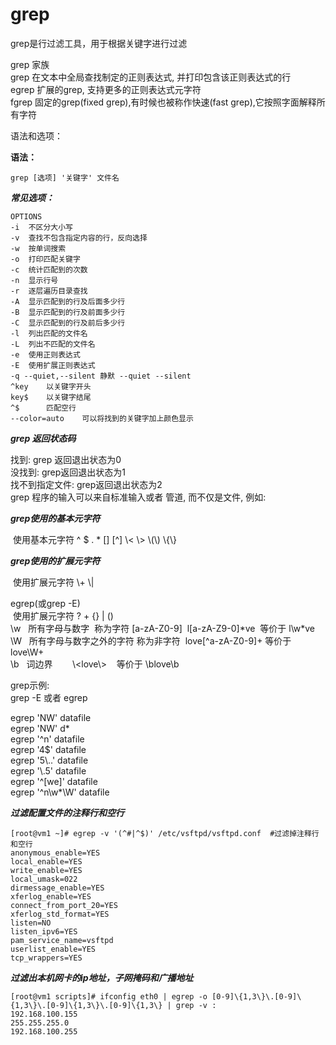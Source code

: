 # grep
grep是行过滤工具，用于根据关键字进行过滤

grep 家族  
grep 在文本中全局查找制定的正则表达式, 并打印包含该正则表达式的行  
egrep 扩展的grep, 支持更多的正则表达式元字符  
fgrep  固定的grep(fixed grep),有时候也被称作快速(fast grep),它按照字面解释所有字符  

语法和选项：

**语法：**

```
grep [选项] '关键字'	文件名
```

***常见选项：***

```
OPTIONS
-i	不区分大小写
-v	查找不包含指定内容的行，反向选择
-w	按单词搜索
-o	打印匹配关键字
-c	统计匹配到的次数
-n	显示行号
-r	逐层遍历目录查找
-A	显示匹配到的行及后面多少行
-B	显示匹配到的行及前面多少行
-C	显示匹配到的行及前后多少行
-l	列出匹配的文件名
-L	列出不匹配的文件名
-e	使用正则表达式
-E	使用扩展正则表达式
-q --quiet,--silent 静默 --quiet --silent  
^key	以关键字开头
key$	以关键字结尾
^$		匹配空行
--color=auto	可以将找到的关键字加上颜色显示
```

***grep 返回状态码***

找到: 	grep 返回退出状态为0  
没找到:	grep返回退出状态为1  
找不到指定文件:	grep返回退出状态为2  
grep 程序的输入可以来自标准输入或者 管道, 而不仅是文件, 例如:

***grep使用的基本元字符*** 

 使用基本元字符 ^ $ . \* \[\] \[^\] \\< \\> \\(\\) \\{\\}  

***grep使用的扩展元字符*** 

 使用扩展元字符 \\+ \\|  

egrep(或grep -E)  
 使用扩展元字符 ? + {} | ()  
\\w   所有字母与数字  称为字符 \[a-zA-Z0-9\]  l\[a-zA-Z9-0\]\*ve  等价于 l\\w\*ve  
\\W   所有字母与数字之外的字符 称为非字符  love\[^a-zA-Z0-9\]+ 等价于 love\\W+  
\\b   词边界        \\<love\\>    等价于 \\blove\\b

grep示例:  
grep -E 或者 egrep

egrep 'NW' datafile  
egrep 'NW' d\*  
egrep '^n' datafile  
egrep '4$' datafile  
egrep '5\\..' datafile  
egrep '\\.5' datafile  
egrep '^\[we\]' datafile  
egrep '^n\\w\*\\W' datafile   

***过滤配置文件的注释行和空行***

```
[root@vm1 ~]# egrep -v '(^#|^$)' /etc/vsftpd/vsftpd.conf  #过滤掉注释行和空行
anonymous_enable=YES
local_enable=YES
write_enable=YES
local_umask=022
dirmessage_enable=YES
xferlog_enable=YES
connect_from_port_20=YES
xferlog_std_format=YES
listen=NO
listen_ipv6=YES
pam_service_name=vsftpd
userlist_enable=YES
tcp_wrappers=YES
```

***过滤出本机网卡的ip地址，子网掩码和广播地址***

```
[root@vm1 scripts]# ifconfig eth0 | egrep -o [0-9]\{1,3\}\.[0-9]\{1,3\}\.[0-9]\{1,3\}\.[0-9]\{1,3\} | grep -v :
192.168.100.155
255.255.255.0
192.168.100.255
```

